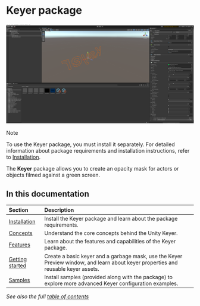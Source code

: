 # Keyer package

![keyer](images/keyer.png)

>[!NOTE]
>To use the Keyer package, you must install it separately. For detailed information about package requirements and installation instructions, refer to [Installation](installation.md).

The **Keyer** package allows you to create an opacity mask for actors or objects filmed against a green screen.

## In this documentation

 | Section | Description |
 |:---|:---|
 | [Installation](installation.md) | Install the Keyer package and learn about the package requirements. |
 | [Concepts](keyer-concepts.md) | Understand the core concepts behind the Unity Keyer. |
 | [Features](keyer-features.md) | Learn about the features and capabilities of the Keyer package. |
 | [Getting started](getting-started.md) | Create a basic keyer and a garbage mask, use the Keyer Preview window, and learn about keyer properties and reusable keyer assets. |
 | [Samples](samples.md) | Install samples (provided along with the package) to explore more advanced Keyer configuration examples. |

_See also the full [table of contents](TableOfContents.md)_
